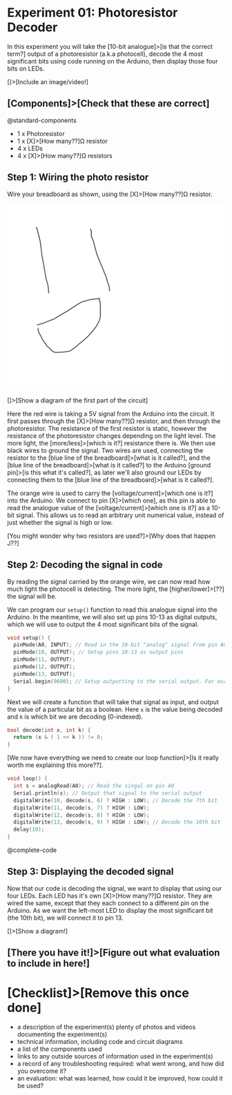# Experiment 01: Photoresistor Decoder
In this experiment you will take the [10-bit analogue]>[is that the correct term?] output of a photoresistor (a.k.a photocell), decode the 4 most significant bits using code running on the Arduino, then display those four bits on LEDs.

[]>[Include an image/video!]

## [Components]>[Check that these are correct]
@standard-components
* 1 x Photoresistor
* 1 x [X]>[How many??]Ω resistor
* 4 x LEDs
* 4 x [X]>[How many??]Ω resistors

## Step 1: Wiring the photo resistor
Wire your breadboard as shown, using the [X]>[How many??]Ω resistor.

![](photo/temp.png)

[]>[Show a diagram of the first part of the circuit]

Here the red wire is taking a 5V signal from the Arduino into the circuit. It first passes through the [X]>[How many??]Ω resistor, and then through the photoresistor. The resistance of the first resistor is static, however the resistance of the photoresistor changes depending on the light level. The more light, the [more/less]>[which is it?] resistance there is. We then use black wires to ground the signal. Two wires are used, connecting the resistor to the [blue line of the breadboard]>[what is it called?], and the [blue line of the breadboard]>[what is it called?] to the Arduino [ground pin]>[is this what it's called?], as later we'll also ground our LEDs by connecting them to the [blue line of the breadboard]>[what is it called?].

The orange wire is used to carry the [voltage/current]>[which one is it?] into the Arduino. We connect to pin [X]>[which one], as this pin is able to read the analogue value of the [voltage/current]>[which one is it?] as a 10-bit signal. This allows us to read an arbitrary unit numerical value, instead of just whether the signal is high or low.

[You might wonder why two resistors are used?]>[Why does that happen J??]

## Step 2: Decoding the signal in code
By reading the signal carried by the orange wire, we can now read how much light the photocell is detecting. The more light, the [higher/lower]>[??] the signal will be.

We can program our `setup()` function to read this analogue signal into the Arduino. In the meantime, we will also set up pins 10-13 as digital outputs, which we will use to output the 4 most significant bits of the signal.

```C
void setup() {
  pinMode(A0, INPUT); // Read in the 10-bit "analog" signal from pin A0
  pinMode(10, OUTPUT); // Setup pins 10-13 as output pins
  pinMode(11, OUTPUT);
  pinMode(12, OUTPUT);
  pinMode(13, OUTPUT);
  Serial.begin(9600); // Setup outputting to the serial output. For our purposes, "9600" is just a magic number
}
```

Next we will create a function that will take that signal as input, and output the value of a particular bit as a boolean. Here `x` is the value being decoded and `k` is which bit we are decoding (0-indexed).

```C
bool decode(int x, int k) {
  return (x & ( 1 << k )) != 0;
}
```

[We now have everything we need to create our loop function]>[Is it really worth me explaining this more??].

```C
void loop() {
  int s = analogRead(A0); // Read the singal on pin A0
  Serial.println(s); // Output that signal to the serial output
  digitalWrite(10, decode(s, 6) ? HIGH : LOW); // Decode the 7th bit
  digitalWrite(11, decode(s, 7) ? HIGH : LOW);
  digitalWrite(12, decode(s, 8) ? HIGH : LOW);
  digitalWrite(13, decode(s, 9) ? HIGH : LOW); // Decode the 10th bit
  delay(10);
}
```

@complete-code

## Step 3: Displaying the decoded signal
Now that our code is decoding the signal, we want to display that using our four LEDs. Each LED has it's own [X]>[How many??]Ω resistor. They are wired the same, except that they each connect to a different pin on the Arduino. As we want the left-most LED to display the most significant bit (the 10th bit), we will connect it to pin 13.

[]>[Show a diagram!]

## [There you have it!]>[Figure out what evaluation to include in here!]


# [Checklist]>[Remove this once done]
* a description of the experiment(s)
plenty of photos and videos documenting the experiment(s)
* technical information, including code and circuit diagrams
* a list of the components used
* links to any outside sources of information used in the experiment(s)
* a record of any troubleshooting required: what went wrong, and how did you overcome it?
* an evaluation: what was learned, how could it be improved, how could it be used?

